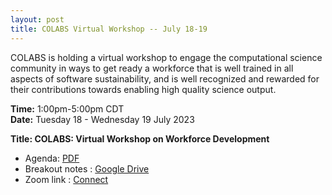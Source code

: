 ```yaml
---
layout: post
title: COLABS Virtual Workshop -- July 18-19
---
```


COLABS is holding a virtual workshop  to engage the computational science community in ways to get ready a workforce that is well trained in all aspects of software sustainability, and is well recognized and rewarded for their contributions towards enabling high quality science output.

**Time:** 1:00pm-5:00pm CDT<br> 
**Date:** Tuesday 18 - Wednesday 19 July 2023


**Title: COLABS: Virtual Workshop on Workforce Development**


* Agenda: [PDF](/assets/documents/Workshop_agenda.pdf)
* Breakout notes : [Google Drive](https://drive.google.com/drive/folders/1uWxpfoL4ybJ_6-9xapx5QuIjxSp0bM6u?usp=sharing)
* Zoom link : [Connect](https://exascaleproject.zoomgov.com/j/1618659645?pwd=SzN2bHFwZkxrN3FhTGY4OFo5eTEwUT09)
